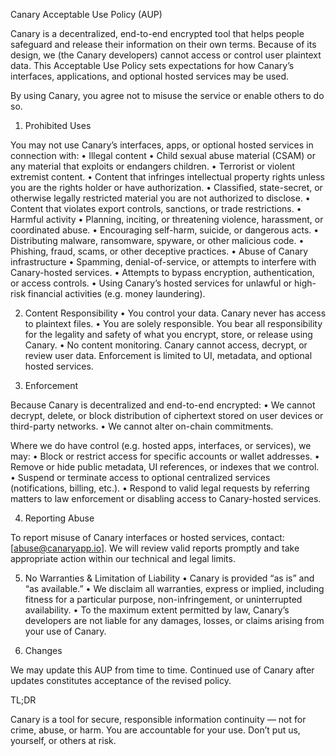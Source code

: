 Canary Acceptable Use Policy (AUP)

Canary is a decentralized, end-to-end encrypted tool that helps people safeguard and release their information on their own terms. Because of its design, we (the Canary developers) cannot access or control user plaintext data. This Acceptable Use Policy sets expectations for how Canary’s interfaces, applications, and optional hosted services may be used.

By using Canary, you agree not to misuse the service or enable others to do so.


1. Prohibited Uses

You may not use Canary’s interfaces, apps, or optional hosted services in connection with:
	•	Illegal content
	•	Child sexual abuse material (CSAM) or any material that exploits or endangers children.
	•	Terrorist or violent extremist content.
	•	Content that infringes intellectual property rights unless you are the rights holder or have authorization.
	•	Classified, state-secret, or otherwise legally restricted material you are not authorized to disclose.
	•	Content that violates export controls, sanctions, or trade restrictions.
	•	Harmful activity
	•	Planning, inciting, or threatening violence, harassment, or coordinated abuse.
	•	Encouraging self-harm, suicide, or dangerous acts.
	•	Distributing malware, ransomware, spyware, or other malicious code.
	•	Phishing, fraud, scams, or other deceptive practices.
	•	Abuse of Canary infrastructure
	•	Spamming, denial-of-service, or attempts to interfere with Canary-hosted services.
	•	Attempts to bypass encryption, authentication, or access controls.
	•	Using Canary’s hosted services for unlawful or high-risk financial activities (e.g. money laundering).


2. Content Responsibility
	•	You control your data. Canary never has access to plaintext files.
	•	You are solely responsible. You bear all responsibility for the legality and safety of what you encrypt, store, or release using Canary.
	•	No content monitoring. Canary cannot access, decrypt, or review user data. Enforcement is limited to UI, metadata, and optional hosted services.


3. Enforcement

Because Canary is decentralized and end-to-end encrypted:
	•	We cannot decrypt, delete, or block distribution of ciphertext stored on user devices or third-party networks.
	•	We cannot alter on-chain commitments.

Where we do have control (e.g. hosted apps, interfaces, or services), we may:
	•	Block or restrict access for specific accounts or wallet addresses.
	•	Remove or hide public metadata, UI references, or indexes that we control.
	•	Suspend or terminate access to optional centralized services (notifications, billing, etc.).
	•	Respond to valid legal requests by referring matters to law enforcement or disabling access to Canary-hosted services.


4. Reporting Abuse

To report misuse of Canary interfaces or hosted services, contact: [abuse@canaryapp.io].
We will review valid reports promptly and take appropriate action within our technical and legal limits.


5. No Warranties & Limitation of Liability
	•	Canary is provided “as is” and “as available.”
	•	We disclaim all warranties, express or implied, including fitness for a particular purpose, non-infringement, or uninterrupted availability.
	•	To the maximum extent permitted by law, Canary’s developers are not liable for any damages, losses, or claims arising from your use of Canary.


6. Changes

We may update this AUP from time to time. Continued use of Canary after updates constitutes acceptance of the revised policy.


TL;DR

Canary is a tool for secure, responsible information continuity — not for crime, abuse, or harm. You are accountable for your use. Don’t put us, yourself, or others at risk.
